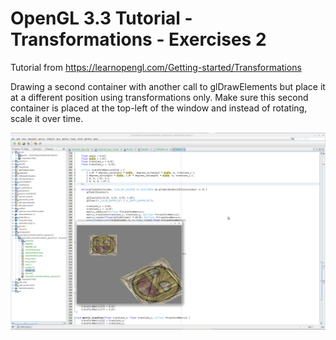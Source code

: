 # OpenGL 3.3 Tutorial - Transformations - Exercises 2

Tutorial from https://learnopengl.com/Getting-started/Transformations

Drawing a second container with another call to glDrawElements but place it at a different position using transformations only. 
Make sure this second container is placed at the top-left of the window and instead of rotating, scale it over time.

![alt text](https://github.com/tapin13/openGL-3-3-examples/blob/master/tutorial53_transformations_dynamic3/Screenshot.png)

